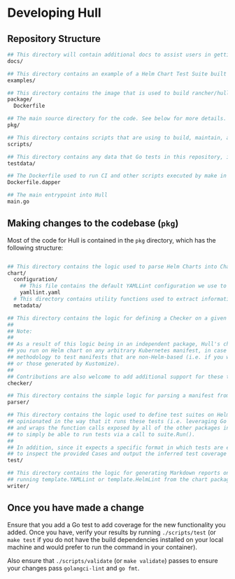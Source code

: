 # Developing Hull

## Repository Structure

```bash
## This directory will contain additional docs to assist users in getting started with using Hull
docs/

## This directory contains an example of a Helm Chart Test Suite built using Hull that operates on the chart found in testdata/charts/example-chart
examples/

## This directory contains the image that is used to build rancher/hull, which is hosted on hub.docker.com
package/
  Dockerfile

## The main source directory for the code. See below for more details.
pkg/

## This directory contains scripts that are using to build, maintain, and release Hull. While you can directly call these scripts (assuming you have the required build dependencies), it's generally recommended that you run these scripts via `make` commands, which will run the build commands in a Dapper container (see https://github.com/rancher/dapper) that already has the pre-requisites installed.
scripts/

## This directory contains any data that Go tests in this repository, including examples/example_test.go and those defined on each module in pkg/, rely on to successfully test Hull.
testdata/

## The Dockerfile used to run CI and other scripts executed by make in a Docker container (powered by https://github.com/rancher/dapper)
Dockerfile.dapper

## The main entrypoint into Hull
main.go
```

## Making changes to the codebase (`pkg`)

Most of the code for Hull is contained in the `pkg` directory, which has the following structure:

```bash

## This directory contains the logic used to parse Helm Charts into Charts that can produce Templates that tests can be run on via calling HelmLint, YamlLint, and Check
chart/
  configuration/
    ## This file contains the default YAMLLint configuration we use to run the YamlLint command on Templates
    yamllint.yaml
  # This directory contains utility functions used to extract information from the Chart.yaml of a chart, which can be useful in setting up a test.Suite
  metadata/

## This directory contains the logic for defining a Checker on a given set of manifests, which can either be a String, an objectset.ObjectSet, or a map of objectSet.ObjectSet that encodes multiple manifests tests should be run on. 
##
## Note: 
##
## As a result of this logic being in an independent package, Hull's checker can be used to run the same Checks 
## you run on Helm chart on any arbitrary Kubernetes manifest, in case users would like to use Hull's testing
## methodology to test manifests that are non-Helm-based (i.e. if you wanted to use it to test raw manifests
## or those generated by Kustomize).
##
## Contributions are also welcome to add additional support for these types of test.Suites in the test package!
checker/

## This directory contains the simple logic for parsing a manifest from a string into a *objectset.ObjectSet containing *unstructured.Unstructured objects, which will later be marshalled into specific Go types in pkg/checker
parser/

## This directory contains the logic used to define test suites on Helm charts; it's specifically designed to be
## opinionated in the way that it runs these tests (i.e. leveraging Go subtests to execute each individual test)
## and wraps the function calls exposed by all of the other packages in a single Go struct that can be instantiated
## to simply be able to run tests via a call to suite.Run().
##
## In addition, since it expects a specific format in which tests are encoded, it also encodes the logic to be able
## to inspect the provided Cases and output the inferred test coverage that your Cases seem to address.
test/

## This directory contains the logic for generating Markdown reports on Helm or YAML lint failures that come from
## running template.YAMLLint or template.HelmLint from the chart package
writer/
```

## Once you have made a change

Ensure that you add a Go test to add coverage for the new functionality you added. Once you have, verify your results by running `./scripts/test` (or `make test` if you do not have the build dependencies installed on your local machine and would prefer to run the command in your container).

Also ensure that `./scripts/validate` (or `make validate`) passes to ensure your changes pass `golangci-lint` and `go fmt`.
